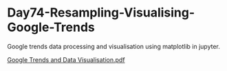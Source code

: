 # Day74-Resampling-Visualising-Google-Trends
Google trends data processing and visualisation using matplotlib in jupyter.

[Google Trends and Data Visualisation.pdf](https://github.com/batgit39/Day74-Resampling-Visualising-Google-Trends/files/11592775/Google.Trends.and.Data.Visualisation.pdf)
